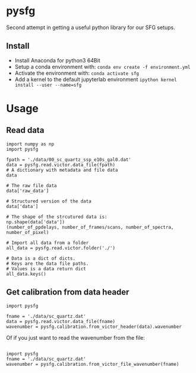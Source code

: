 # pysfg
Second attempt in getting a useful python library for our SFG setups.

## Install
- Install Anaconda for python3 64Bit
- Setup a conda environment with:
  `conda env create -f environment.yml`
- Activate the environment with:
  `conda activate sfg`
- Add a kernel to the default jupyterlab environment
  `ipython kernel install --user --name=sfg`
  
# Usage
## Read data
``` python3
import numpy as np
import pysfg

fpath = './data/00_sc_quartz_ssp_e10s_gal0.dat'
data = pysfg.read.victor.data_file(fpath)
# A dictionary with metadata and file data
data

# The raw file data
data['raw_data']

# Structured version of the data
data['data']

# The shape of the strcutured data is:
np.shape(data['data'])
(number_of_ppdelays, number_of_frames/scans, number_of_spectra, number_of_pixel)

# Import all data from a folder
all_data = pysfg.read.victor.folder('./')

# Data is a dict of dicts.
# Keys are the data file paths.
# Values is a data return dict
all_data.keys()
```

## Get calibration from data header
```python3
import pysfg

fname = './data/sc_quartz.dat'
data = pysfg.read.victor.data_file(fname)
wavenumber = pysfg.calibration.from_victor_header(data).wavenumber
```

Of if you just want to read the wavenumber from the file:
```python3

import pysfg
fname = './data/sc_quartz.dat'
wavenumber = pysfg.calibration.from_victor_file_wavenumber(fname)
```

